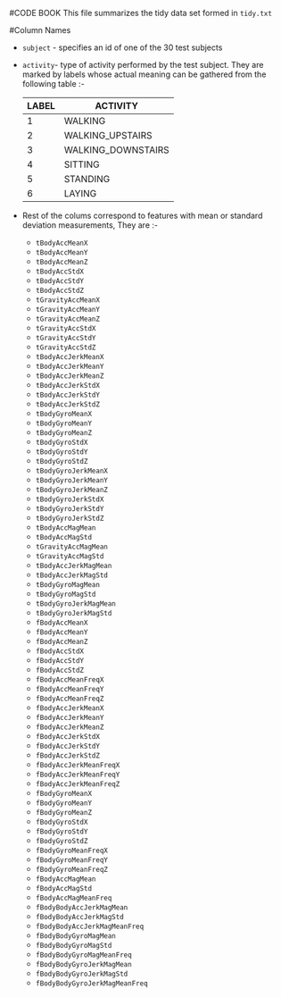 #CODE BOOK
This file summarizes the tidy data set formed in `tidy.txt`

#Column Names
* `subject` - specifies an id of one of the 30 test subjects
* `activity`- type of activity performed by the test subject. They are marked by labels whose actual meaning can be gathered from the     following table :-

    LABEL | ACTIVITY
    ----- | --------
      1| WALKING
      2| WALKING_UPSTAIRS
      3| WALKING_DOWNSTAIRS
      4| SITTING
      5| STANDING
      6| LAYING
 
* Rest of the colums correspond to features with mean or standard deviation measurements, They are :-
  
  * `tBodyAccMeanX`
  * `tBodyAccMeanY`
  * `tBodyAccMeanZ`
  * `tBodyAccStdX`
  * `tBodyAccStdY`
  * `tBodyAccStdZ`
  * `tGravityAccMeanX`
  * `tGravityAccMeanY`
  * `tGravityAccMeanZ`
  * `tGravityAccStdX`
  * `tGravityAccStdY`
  * `tGravityAccStdZ`
  * `tBodyAccJerkMeanX`
  * `tBodyAccJerkMeanY`
  * `tBodyAccJerkMeanZ`
  * `tBodyAccJerkStdX`
  * `tBodyAccJerkStdY`
  * `tBodyAccJerkStdZ`
  * `tBodyGyroMeanX`
  * `tBodyGyroMeanY`
  * `tBodyGyroMeanZ`
  * `tBodyGyroStdX`
  * `tBodyGyroStdY`
  * `tBodyGyroStdZ`
  * `tBodyGyroJerkMeanX`
  * `tBodyGyroJerkMeanY`
  * `tBodyGyroJerkMeanZ`
  * `tBodyGyroJerkStdX`
  * `tBodyGyroJerkStdY`
  * `tBodyGyroJerkStdZ`
  * `tBodyAccMagMean`
  * `tBodyAccMagStd`
  * `tGravityAccMagMean`
  * `tGravityAccMagStd`
  * `tBodyAccJerkMagMean`
  * `tBodyAccJerkMagStd`
  * `tBodyGyroMagMean`
  * `tBodyGyroMagStd`
  * `tBodyGyroJerkMagMean`
  * `tBodyGyroJerkMagStd`
  * `fBodyAccMeanX`
  * `fBodyAccMeanY`
  * `fBodyAccMeanZ`
  * `fBodyAccStdX`
  * `fBodyAccStdY`
  * `fBodyAccStdZ`
  * `fBodyAccMeanFreqX`
  * `fBodyAccMeanFreqY`
  * `fBodyAccMeanFreqZ`
  * `fBodyAccJerkMeanX`
  * `fBodyAccJerkMeanY`
  * `fBodyAccJerkMeanZ`
  * `fBodyAccJerkStdX`
  * `fBodyAccJerkStdY`
  * `fBodyAccJerkStdZ`
  * `fBodyAccJerkMeanFreqX`
  * `fBodyAccJerkMeanFreqY`
  * `fBodyAccJerkMeanFreqZ`
  * `fBodyGyroMeanX`
  * `fBodyGyroMeanY`
  * `fBodyGyroMeanZ`
  * `fBodyGyroStdX`
  * `fBodyGyroStdY`
  * `fBodyGyroStdZ`
  * `fBodyGyroMeanFreqX`
  * `fBodyGyroMeanFreqY`
  * `fBodyGyroMeanFreqZ`
  * `fBodyAccMagMean`
  * `fBodyAccMagStd`
  * `fBodyAccMagMeanFreq`
  * `fBodyBodyAccJerkMagMean`
  * `fBodyBodyAccJerkMagStd`
  * `fBodyBodyAccJerkMagMeanFreq`
  * `fBodyBodyGyroMagMean`
  * `fBodyBodyGyroMagStd`
  * `fBodyBodyGyroMagMeanFreq`
  * `fBodyBodyGyroJerkMagMean`
  * `fBodyBodyGyroJerkMagStd`
  * `fBodyBodyGyroJerkMagMeanFreq`


